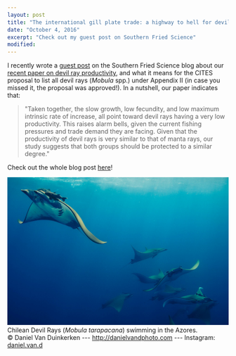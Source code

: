 ```yaml
---
layout: post
title: "The international gill plate trade: a highway to hell for devil rays?"
date: "October 4, 2016"
excerpt: "Check out my guest post on Southern Fried Science"
modified: 
---
```


I recently wrote a [guest post](http://www.southernfriedscience.com/the-international-gill-plate-trade-a-highway-to-hell-for-devil-rays/) on the Southern Fried Science blog about our [recent paper on devil ray productivity](http://www.nature.com/articles/srep33745), and what it means for the CITES proposal to list all devil rays (*Mobula* spp.) under Appendix II (in case you missed it, the proposal was approved!). In a nutshell, our paper indicates that: 

>"Taken together, the slow growth, low fecundity, and low maximum intrinsic rate of increase, all point toward devil rays having a very low productivity. This raises alarm bells, given the current fishing pressures and trade demand they are facing. Given that the productivity of devil rays is very similar to that of manta rays, our study suggests that both groups should be protected to a similar degree."

Check out the whole blog post [here](http://www.southernfriedscience.com/the-international-gill-plate-trade-a-highway-to-hell-for-devil-rays/)!

[![Chilean Devil Rays (*Mobula tarapacana*) swimming in the Azores](/images/mobula-photo-1.jpg)](/images/mobula-photo-1.jpg)
Chilean Devil Rays (*Mobula tarapacana*) swimming in the Azores.<br>
&copy; Daniel Van Duinkerken --- <http://danielvandphoto.com> --- Instagram: [daniel.van.d](http://instagram.com/daniel.van.d)

